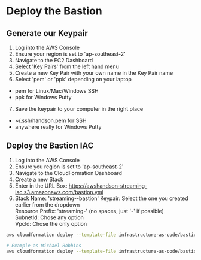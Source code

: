 # Deploy the Bastion

## Generate our Keypair
1. Log into the AWS Console
2. Ensure your region is set to 'ap-southeast-2'
3. Navigate to the EC2 Dashboard
4. Select 'Key Pairs' from the left hand menu
5. Create a new Key Pair with your own name in the Key Pair name
6. Select 'pem' or 'ppk' depending on your laptop 
  * pem for Linux/Mac/Windows SSH
  * ppk for Windows Putty
7. Save the keypair to your computer in the right place
  * ~/.ssh/handson.pem for SSH
  * anywhere really for Windows Putty

## Deploy the Bastion IAC
1. Log into the AWS Console
2. Ensure you region is set to 'ap-southeast-2'
3. Navigate to the CloudFormation Dashboard
4. Create a new Stack
5. Enter in the URL Box: https://awshandson-streaming-iac.s3.amazonaws.com/bastion.yml
6. Stack Name: 'streaming-<your-name>-bastion'
   Keypair: Select the one you created earlier from the dropdown  
   Resource Prefix: 'streaming-<your-name>' (no spaces, just '-' if possible)  
   SubnetId: Chose any option  
   VpcId: Chose the only option  


```bash
aws cloudformation deploy --template-file infrastructure-as-code/bastion.yml --stack-name streaming-<your-name>-bastion --parameter-overrides "ResourcePrefix=streaming-<your-name>" "Keypair=<keypair.name>" "VpcId=vpc-4afffa2d" "SubnetId=subnet-30688556" --capabilities CAPABILITY_IAM

# Example as Michael Robbins
aws cloudformation deploy --template-file infrastructure-as-code/bastion.yml --stack-name streaming-michaelr-bastion --parameter-overrides "ResourcePrefix=streaming-michaelr" "Keypair=michael.robbins" "VpcId=vpc-4afffa2d" "SubnetId=subnet-30688556" --capabilities CAPABILITY_IAM
```
